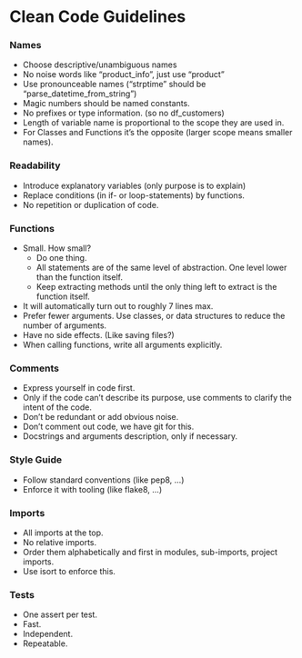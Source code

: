# Clean Code Guidelines

### Names
-	Choose descriptive/unambiguous names
-	No noise words like “product_info”, just use “product”
-	Use pronounceable names (“strptime” should be “parse_datetime_from_string”)
-	Magic numbers should be named constants.
-	No prefixes or type information. (so no df_customers)
-	Length of variable name is proportional to the scope they are used in.
-	For Classes and Functions it’s the opposite (larger scope means smaller names).

### Readability
-	Introduce explanatory variables (only purpose is to explain)
-	Replace conditions (in if- or loop-statements) by functions.
-	No repetition or duplication of code.

### Functions
-	Small. How small? 
     - Do one thing.
     - All statements are of the same level of abstraction. One level lower than the function itself.
     - Keep extracting methods until the only thing left to extract is the function itself.
-	It will automatically turn out to roughly 7 lines max.
-	Prefer fewer arguments. Use classes, or data structures to reduce the number of arguments.
-	Have no side effects. (Like saving files?)
-	When calling functions, write all arguments explicitly.

### Comments
-	Express yourself in code first.
-	Only if the code can’t describe its purpose, use comments to clarify the intent of the code.
-	Don’t be redundant or add obvious noise.
-	Don’t comment out code, we have git for this.
-	Docstrings and arguments description, only if necessary. 

### Style Guide
-	Follow standard conventions (like pep8, …)
-	Enforce it with tooling (like flake8, …)

### Imports
-	All imports at the top.
-	No relative imports.
-	Order them alphabetically and first in modules, sub-imports, project imports.
-	Use isort to enforce this.

### Tests
-	One assert per test.
-	Fast.
-	Independent.
-	Repeatable.

